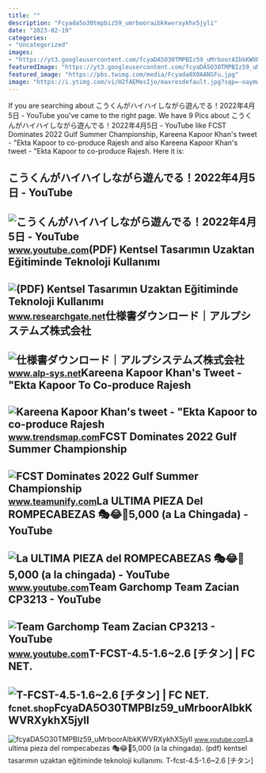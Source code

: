 ```yaml
---
title: ""
description: "Fcyada5o30tmpbiz59_umrbooraibkkwvrxykhx5jyli"
date: "2023-02-19"
categories:
- "Uncategorized"
images:
- "https://yt3.googleusercontent.com/fcyaDA5O30TMPBIz59_uMrboorAIbkKWVRXykhX5jylI_mHsQMtKYRKrSU6WFKQalZc67BxTzAc=s900-c-k-c0x00ffffff-no-rj"
featuredImage: "https://yt3.googleusercontent.com/fcyaDA5O30TMPBIz59_uMrboorAIbkKWVRXykhX5jylI_mHsQMtKYRKrSU6WFKQalZc67BxTzAc=s900-c-k-c0x00ffffff-no-rj"
featured_image: "https://pbs.twimg.com/media/Fcyada8X0AANSFu.jpg"
image: "https://i.ytimg.com/vi/H2fAEMesIjo/maxresdefault.jpg?sqp=-oaymwEmCIAKENAF8quKqQMa8AEB-AH-CYAC0AWKAgwIABABGGUgXyhTMA8=&amp;rs=AOn4CLCJYSghky0o-ilndxvg6fCYAda1ug"
---
```


If you are searching about こうくんがハイハイしながら遊んでる！2022年4月5日 - YouTube you've came to the right page. We have 9 Pics about こうくんがハイハイしながら遊んでる！2022年4月5日 - YouTube like FCST Dominates 2022 Gulf Summer Championship, Kareena Kapoor Khan's tweet - "Ekta Kapoor to co-produce Rajesh and also Kareena Kapoor Khan's tweet - "Ekta Kapoor to co-produce Rajesh. Here it is:

こうくんがハイハイしながら遊んでる！2022年4月5日 - YouTube
-------------------------------------

 ![こうくんがハイハイしながら遊んでる！2022年4月5日 - YouTube](https://i.ytimg.com/vi/H2fAEMesIjo/maxresdefault.jpg?sqp=-oaymwEmCIAKENAF8quKqQMa8AEB-AH-CYAC0AWKAgwIABABGGUgXyhTMA8=&rs=AOn4CLCJYSghky0o-ilndxvg6fCYAda1ug) <small>www.youtube.com</small>(PDF) Kentsel Tasarımın Uzaktan Eğitiminde Teknoloji Kullanımı
--------------------------------------------------------------

 ![(PDF) Kentsel Tasarımın Uzaktan Eğitiminde Teknoloji Kullanımı](https://i1.rgstatic.net/publication/358922958_Kentsel_Tasarimin_Uzaktan_Egitiminde_Teknoloji_Kullanimi/links/62614f0d8cb84a40ac7f04e3/largepreview.png) <small>www.researchgate.net</small>仕様書ダウンロード｜アルプシステムズ株式会社
----------------------

 ![仕様書ダウンロード｜アルプシステムズ株式会社](https://www.alp-sys.net/img/catalog_img01.jpg) <small>www.alp-sys.net</small>Kareena Kapoor Khan's Tweet - "Ekta Kapoor To Co-produce Rajesh
---------------------------------------------------------------

 ![Kareena Kapoor Khan's tweet - "Ekta Kapoor to co-produce Rajesh](https://pbs.twimg.com/media/Fcyada8X0AANSFu.jpg) <small>www.trendsmap.com</small>FCST Dominates 2022 Gulf Summer Championship
--------------------------------------------

 ![FCST Dominates 2022 Gulf Summer Championship](https://www.teamunify.com/gsfcst/news/7fc0c4f95c1e4c3caa8f01a171e1e327/d103b59f-20ad-4aa2-8870-72df045ecebb_086309-tsm-med.jpg) <small>www.teamunify.com</small>La ULTIMA PIEZA Del ROMPECABEZAS 🎭😂🧘5,000 (a La Chingada) - YouTube
-------------------------------------------------------------------

 ![La ULTIMA PIEZA del ROMPECABEZAS 🎭😂🧘5,000 (a la chingada) - YouTube](https://i.ytimg.com/vi/KdZ3OosEZ6s/hq2.jpg?sqp=-oaymwEoCOADEOgC8quKqQMcGADwAQH4Ad4EgAK4CIoCDAgAEAEYZSBMKGMwDw==&rs=AOn4CLCfzFvJaPoNerKMbSKycXF-fCyaDA) <small>www.youtube.com</small>Team Garchomp Team Zacian CP3213 - YouTube
------------------------------------------

 ![Team Garchomp Team Zacian CP3213 - YouTube](https://i.ytimg.com/vi/HYLCwcE-Dgc/maxres2.jpg?sqp=-oaymwEoCIAKENAF8quKqQMcGADwAQH4AYwCgALgA4oCDAgAEAEYRSBHKGUwDw==&rs=AOn4CLC_ulBvmvqa2cf2uT56Qfk3FCYaDA) <small>www.youtube.com</small>T-FCST-4.5-1.6~2.6 \[チタン\] | FC NET.
------------------------------------

 ![T-FCST-4.5-1.6~2.6 [チタン] | FC NET.](https://p1-e6eeae93.imageflux.jp/c!/f=jpg,w=1200,u=0/white-shadow-7352/10ba9ba7e764671b0e02.jpg) <small>fcnet.shop</small>FcyaDA5O30TMPBIz59\_uMrboorAIbkKWVRXykhX5jylI
---------------------------------------------

 ![fcyaDA5O30TMPBIz59_uMrboorAIbkKWVRXykhX5jylI](https://yt3.googleusercontent.com/fcyaDA5O30TMPBIz59_uMrboorAIbkKWVRXykhX5jylI_mHsQMtKYRKrSU6WFKQalZc67BxTzAc=s900-c-k-c0x00ffffff-no-rj) <small>www.youtube.com</small>La ultima pieza del rompecabezas 🎭😂🧘5,000 (a la chingada). (pdf) kentsel tasarımın uzaktan eğitiminde teknoloji kullanımı. T-fcst-4.5-1.6~2.6 \[チタン\]
